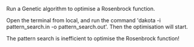 Run a Genetic algorithm to optimise a Rosenbrock function.

Open the terminal from local, and run the command 'dakota -i pattern_search.in -o pattern_search.out'. Then the optimisation will start.

The pattern search is inefficient to optimise the Rosenbrock function!

